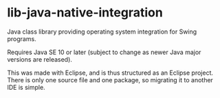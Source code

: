 # lib-java-native-integration

Java class library providing operating system integration for Swing programs.

Requires Java SE 10 or later (subject to change as newer Java major versions are released).

This was made with Eclipse, and is thus structured as an Eclipse project. There is only one source file and one package, so migrating it to another IDE is simple.
